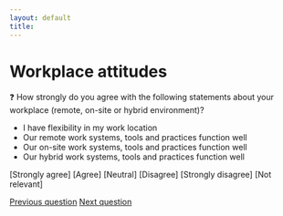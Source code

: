 ```yaml
---
layout: default
title: 
---
```


# Workplace attitudes

:question: How strongly do you agree with the following statements about your workplace (remote, on-site or hybrid environment)?

- I have flexibility in my work location						
- Our remote work systems, tools and practices function well						
- Our on-site work systems, tools and practices function well						
- Our hybrid work systems, tools and practices function well

[Strongly agree] [Agree] [Neutral] [Disagree] [Strongly disagree] [Not relevant]

[Previous question](./Ea_4_overall_attitudes.html)
[Next question](./Ea_6_team_attitudes.html)